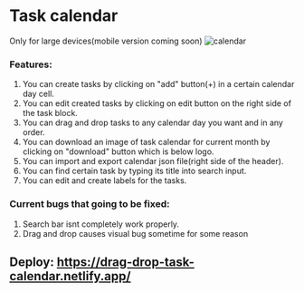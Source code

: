 # Task calendar
Only for large devices(mobile version coming soon)
![calendar](https://github.com/Dezolutions/drag-and-drop-task-calendar/assets/58999293/b9ae2d6d-f0a2-495e-b2ac-833e2227ff2b)

### Features:

1. You can create tasks by clicking on "add" button(+) in a certain calendar day cell.
2. You can edit created tasks by clicking on edit button on the right side of the task block.
3. You can drag and drop tasks to any calendar day you want and in any order.
4. You can download an image of task calendar for current month by clicking on "download" button which is below logo.
5. You can import and export calendar json file(right side of the header).
6. You can find certain task by typing its title into search input.
7. You can edit and create labels for the tasks.

### Current bugs that going to be fixed:

1. Search bar isnt completely work properly.
2. Drag and drop causes visual bug sometime for some reason 

## Deploy: https://drag-drop-task-calendar.netlify.app/

